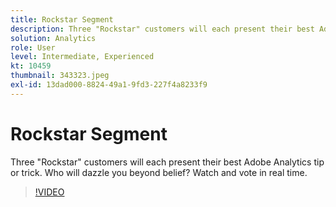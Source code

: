 ```yaml
---
title: Rockstar Segment
description: Three "Rockstar" customers will each present their best Adobe Analytics tip or trick.
solution: Analytics
role: User
level: Intermediate, Experienced
kt: 10459
thumbnail: 343323.jpeg
exl-id: 13dad000-8824-49a1-9fd3-227f4a8233f9
---
```

# Rockstar Segment

Three "Rockstar" customers will each present their best Adobe Analytics tip or trick. Who will dazzle you beyond belief? Watch and vote in real time.

>[!VIDEO](https://video.tv.adobe.com/v/343323/?quality=12&learn=on)
